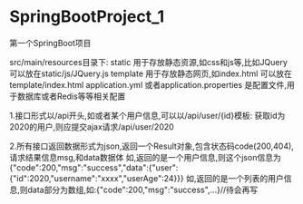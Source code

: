 # SpringBootProject_1
第一个SpringBoot项目

 src/main/resources目录下:
  static 用于存放静态资源,如css和js等,比如JQuery可以放在static/js/JQuery.js
  template 用于存放静态网页,如index.html 可以放在 template/index.html
  application.yml 或者application.properties 是配置文件,用于数据库或者Redis等等相关配置
 
1.接口形式以/api开头,如或者某个用户信息,可以以/api/user/{id}模板:
获取id为2020的用户,则应提交ajax请求/api/user/2020

2.所有接口返回数据形式为json,返回一个Result对象,包含状态码code(200,404),请求结果信息msg,和data数据体
如,返回的是一个用户信息,则这个json信息为{"code":200,"msg":"success","data":{"user":{"id":2020,"username":"xxxx","userAge":24}}}
如,返回的是一个列表的用户信息,则data部分为数组,如:{"code":200,"msg":"success",...}//待会再写

